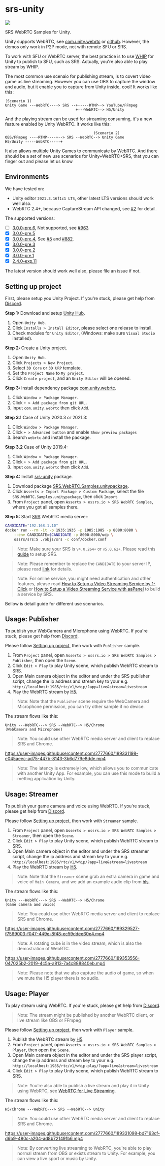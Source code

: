 # srs-unity

[![](https://badgen.net/discord/members/WHaPKBrRKp)](https://discord.gg/WHaPKBrRKp)

SRS WebRTC Samples for Unity.

Unity supports WebRTC, see [com.unity.webrtc](https://docs.unity3d.com/Packages/com.unity.webrtc@2.4/manual/index.html) or [github](https://github.com/Unity-Technologies/com.unity.webrtc). However, the demos only work in P2P mode, not with remote SFU or SRS.

To work with SFU or WebRTC server, the best practice is to use [WHIP](https://datatracker.ietf.org/doc/draft-ietf-wish-whip/) for Unity to publish to SFU, such as SRS. Actually, you're also able to play stream by WHIP.

The most common use scenaio for publishing stream, is to covert video game as live streaming. However you can use OBS to capture the window and audio, but it enable you to capture from Unity inside, cool! It works like this:

```
(Scenario 1)
Unity Game ---WebRTC----> SRS --+-----RTMP--> YouTube/FFmpeg
                                +---WebRTC--> H5/Unity
```

And the playing stream can be used for streaming consuming, it's a new feature enabled by Unity WebRTC. It works like this:

```
                                        (Scenario 2)
OBS/FFmpeg ----RTMP----+--> SRS --WebRTC--> Unity Game
H5/Unity -----WebRTC-----+
```

It also allows multiple Unity Games to communicate by WebRTC. And there should be a set of new use scenarios for Unity+WebRTC+SRS, that you can finger out and please let us know

## Environments

We have tested on:

* Unity editor `2021.3.16f1c1 LTS`, other latest LTS versions should work well also.
* WebRTC 2.4+, because CaptureStream API changed, see [#2](https://github.com/ossrs/srs-unity/issues/2) for detail.

The supported versions:

- [ ] [3.0.0-pre.6](https://github.com/Unity-Technologies/com.unity.webrtc/releases/tag/3.0.0-pre.6), Not supported, see [#963](https://github.com/Unity-Technologies/com.unity.webrtc/issues/963)
- [x] [3.0.0-pre.5](https://github.com/Unity-Technologies/com.unity.webrtc/releases/tag/3.0.0-pre.5)
- [x] [3.0.0-pre.4](https://github.com/Unity-Technologies/com.unity.webrtc/releases/tag/3.0.0-pre.4), See [#5](https://github.com/ossrs/srs-unity/issues/5) and [#882](https://github.com/Unity-Technologies/com.unity.webrtc/issues/882).
- [x] [3.0.0-pre.3](https://github.com/Unity-Technologies/com.unity.webrtc/releases/tag/3.0.0-pre.3)
- [x] [3.0.0-pre.2](https://github.com/Unity-Technologies/com.unity.webrtc/releases/tag/3.0.0-pre.2)
- [x] [3.0.0-pre.1](https://github.com/Unity-Technologies/com.unity.webrtc/releases/tag/3.0.0-pre.1)
- [x] [2.4.0-exp.11](https://github.com/Unity-Technologies/com.unity.webrtc/releases/tag/2.4.0-exp.11)

The latest version should work well also, please file an issue if not.

<a name="usage"></a>

## Setting up project

First, please setup you Unity Project. If you're stuck, please get help from [Discord](https://discord.gg/yZ4BnPmHAd).

**Step 1:** Download and setup [Unity Hub](https://unity.com/download).

1. Open `Unity Hub`.
1. Click `Installs > Install Editor`, please select one release to install.
1. Check modules for `Unity Editor`, (Windows: make sure `Visual Studio` installed).

**Step 2:** Create a Unity project.

1. Open `Unity Hub`.
1. Click `Projects > New Project`.
1. Select `3D Core` or `3D URP` template.
1. Set the `Project Name` to `My project`.
1. Click `Create project`, and an `Unity Editor` will be opened.

**Step 3:** Install dependency package [com.unity.webrtc](https://docs.unity3d.com/Packages/com.unity.webrtc@2.4/manual/install.html).

1. Click `Window > Package Manager`.
1. Click `+ > Add package from git URL`.
1. Input `com.unity.webrtc` then click `Add`.

**Step 3.1** Case of Unity 2020.3 or 2021.3:

1. Click `Window > Package Manager`.
1. Click `+ > Advanced button` and enable `Show preview packages`
1. Search `webrtc` and install the package.

**Step 3.2** Case of Unity 2019.4:

1. Click `Window > Package Manager`.
2. Click `+ > Add package from git URL`.
3. Input `com.unity.webrtc` then click `Add`.

**Step 4:** Install [srs-unity](https://github.com/ossrs/srs-unity/releases) package.

1. Download package [SRS.WebRTC.Samples.unitypackage](https://github.com/ossrs/srs-unity/releases/latest/download/SRS.WebRTC.Samples.unitypackage).
1. Click `Asserts > Import Package > Custom Package`, select the file `SRS.WebRTC.Samples.unitypackage`, then click `Import`.
1. From `Project` panel, open `Asserts > ossrs.io > SRS WebRTC Samples`, where you got all samples there.

**Step 5:** Start [SRS](https://ossrs.io/lts/en-us/docs/v5/doc/getting-started) WebRTC media server:

```bash
CANDIDATE="192.168.1.10"
docker run --rm -it -p 1935:1935 -p 1985:1985 -p 8080:8080 \
    --env CANDIDATE=$CANDIDATE -p 8000:8000/udp \
    ossrs/srs:5 ./objs/srs -c conf/docker.conf
```

> Note: Make sure your SRS is `v4.0.264+` or `v5.0.62+`. Please read this [guide](https://ossrs.io/lts/en-us/docs/v5/doc/getting-started) to setup SRS.

> Note: Please remember to replace the `CANDIDATE` to your server IP, please read [link](https://ossrs.io/lts/en-us/docs/v5/doc/webrtc#config-candidate) for details.

> Note: For online service, you might need authentication and other features, please read [How to Setup a Video Streaming Service by 1-Click](https://ossrs.io/lts/en-us/blog/SRS-Cloud-Tutorial) or [How to Setup a Video Streaming Service with aaPanel](https://ossrs.io/lts/en-us/blog/BT-aaPanel) to build a service by SRS.

Bellow is detail guide for different use scenarios.

## Usage: Publisher

To publish your WebCamera and Microphone using WebRTC. If you're stuck, please get help from [Discord](https://discord.gg/yZ4BnPmHAd).

Please follow [Setting up project](#setting-up-project), then work with `Publisher` sample.

1. From `Project` panel, open `Asserts > ossrs.io > SRS WebRTC Samples > Publisher`, then open the `Scene`.
1. Click `Edit > Play` to play Unity scene, which publish WebRTC stream to SRS.
1. Open Main camera object in the editor and under the SRS publisher script, change the ip address and stream key to your e.g. `http://localhost:1985/rtc/v1/whip/?app=live&stream=livestream`
1. Play the WebRTC stream by [H5](http://localhost:8080/players/rtc_player.html?autostart=true).

> Note: Note that the `Publisher` scene require the WebCamera and Microphone permission, you can try other sample if no device.

The stream flows like this:

```
Unity ---WebRTC---> SRS --WebRTC--> H5/Chrome
(WebCamera and Microphone)
```

> Note: You could use other WebRTC media server and client to replace SRS and Chrome.

https://user-images.githubusercontent.com/2777660/189331198-e045aeec-ad75-447b-8143-3b6d779e8dde.mp4

> Note: The latency is extremely low, which allows you to communicate with another Unity App. For example, you can use this mode to build a metting application by Unity.

## Usage: Streamer

To publish your game camera and voice using WebRTC. If you're stuck, please get help from [Discord](https://discord.gg/yZ4BnPmHAd).

Please follow [Setting up project](#setting-up-project), then work with `Streamer` sample.

1. From `Project` panel, open `Asserts > ossrs.io > SRS WebRTC Samples > Streamer`, then open the `Scene`.
1. Click `Edit > Play` to play Unity scene, which publish WebRTC stream to SRS.
1. Open Main camera object in the editor and under the SRS streamer script, change the ip address and stream key to your e.g. `http://localhost:1985/rtc/v1/whip/?app=live&stream=livestream`
1. Play the WebRTC stream by [H5](http://localhost:8080/players/rtc_player.html?autostart=true).

> Note: Note that the `Streamer` scene grab an extra camera in game and voice of `Main Camera`, and we add an example audio clip from [hls](https://developer.apple.com/streaming/examples/basic-stream-osx-ios4-3.html).

The stream flows like this:

```
Unity ---WebRTC---> SRS --WebRTC--> H5/Chrome
(Game camera and voice)
```

> Note: You could use other WebRTC media server and client to replace SRS and Chrome.

https://user-images.githubusercontent.com/2777660/189329527-f7569003-f047-449e-8f48-ec59ddee60e4.mp4

> Note: A rotating cube is in the video stream, which is also the demostration of WebRTC.

https://user-images.githubusercontent.com/2777660/189353556-047025b2-2019-4c5a-a813-7a4c888840eb.mp4

> Note: Please note that we also capture the audio of game, so when we mute the H5 player there is no audio.

## Usage: Player

To play stream using WebRTC. If you're stuck, please get help from [Discord](https://discord.gg/yZ4BnPmHAd).

> Note: The stream might be published by another WebRTC client, or live stream like OBS or FFmpeg

Please follow [Setting up project](#setting-up-project), then work with `Player` sample.

1. Publish the WebRTC stream by [H5](http://localhost:8080/players/rtc_publisher.html?autostart=true).
1. From `Project` panel, open `Asserts > ossrs.io > SRS WebRTC Samples > Player`, then open the `Scene`.
1. Open Main camera object in the editor and under the SRS player script, change the ip address and stream key to your e.g. `http://localhost:1985/rtc/v1/whip-play/?app=live&stream=livestream`
1. Click `Edit > Play` to play Unity scene, which publish WebRTC stream to SRS.

> Note: You're also able to publish a live stream and play it in Unity using WebRTC, see [WebRTC for Live Streaming](https://ossrs.io/lts/en-us/docs/v5/doc/getting-started#webrtc-for-live-streaming).

The stream flows like this:

```
H5/Chrome ---WebRTC---> SRS --WebRTC--> Unity
```

> Note: You could use other WebRTC media server and client to replace SRS and Chrome.

https://user-images.githubusercontent.com/2777660/189331098-bd7163cf-d6b9-480c-a204-ad8b721491b6.mp4

> Note: By converting live streaming to WebRTC, you're able to play normal stream from OBS or exists stream to Unity. For example, you can view a live sport or music by Unity.

